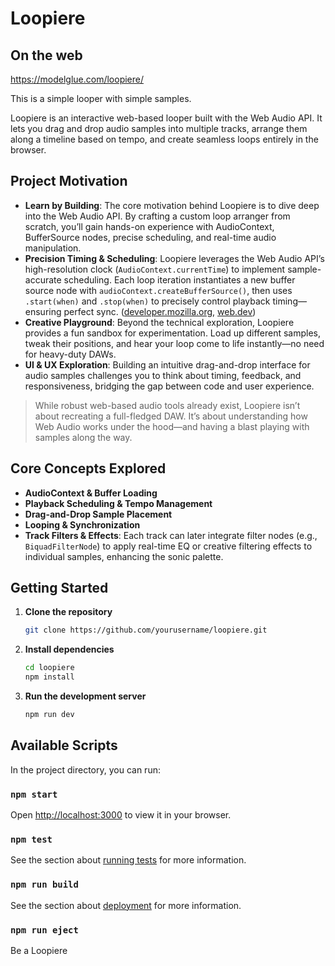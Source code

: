 # Loopiere

## On the web

https://modelglue.com/loopiere/

This is a simple looper with simple samples. 

Loopiere is an interactive web-based looper built with the Web Audio API. It lets you drag and drop audio samples into multiple tracks, arrange them along a timeline based on tempo, and create seamless loops entirely in the browser.

## Project Motivation

- **Learn by Building**: The core motivation behind Loopiere is to dive deep into the Web Audio API. By crafting a custom loop arranger from scratch, you’ll gain hands-on experience with AudioContext, BufferSource nodes, precise scheduling, and real-time audio manipulation.
- **Precision Timing & Scheduling**: Loopiere leverages the Web Audio API’s high-resolution clock (`AudioContext.currentTime`) to implement sample-accurate scheduling. Each loop iteration instantiates a new buffer source node with `audioContext.createBufferSource()`, then uses `.start(when)` and `.stop(when)` to precisely control playback timing—ensuring perfect sync. ([developer.mozilla.org](https://developer.mozilla.org/en-US/docs/Web/API/BaseAudioContext/currentTime?utm_source=chatgpt.com), [web.dev](https://web.dev/articles/audio-scheduling?utm_source=chatgpt.com))
- **Creative Playground**: Beyond the technical exploration, Loopiere provides a fun sandbox for experimentation. Load up different samples, tweak their positions, and hear your loop come to life instantly—no need for heavy-duty DAWs.
- **UI & UX Exploration**: Building an intuitive drag-and-drop interface for audio samples challenges you to think about timing, feedback, and responsiveness, bridging the gap between code and user experience.

> While robust web-based audio tools already exist, Loopiere isn’t about recreating a full-fledged DAW. It’s about understanding how Web Audio works under the hood—and having a blast playing with samples along the way.

## Core Concepts Explored

- **AudioContext & Buffer Loading**
- **Playback Scheduling & Tempo Management**
- **Drag-and-Drop Sample Placement**
- **Looping & Synchronization**
- **Track Filters & Effects**: Each track can later integrate filter nodes (e.g., `BiquadFilterNode`) to apply real-time EQ or creative filtering effects to individual samples, enhancing the sonic palette.

## Getting Started

1. **Clone the repository**
   ```bash
   git clone https://github.com/yourusername/loopiere.git
   ```
2. **Install dependencies**
   ```bash
   cd loopiere
   npm install
   ```
3. **Run the development server**
   ```bash
   npm run dev
   ```

## Available Scripts

In the project directory, you can run:

### `npm start`

Open [http://localhost:3000](http://localhost:3000) to view it in your browser.

### `npm test`

See the section about [running tests](https://facebook.github.io/create-react-app/docs/running-tests) for more information.

### `npm run build`

See the section about [deployment](https://facebook.github.io/create-react-app/docs/deployment) for more information.

### `npm run eject`

Be a Loopiere
